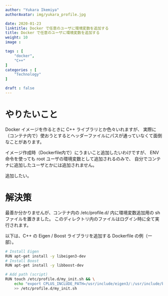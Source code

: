 ```yaml
---
author: "Yukara Ikemiya"
authorAvatar: img/yukara_profile.jpg

date: 2020-01-23
linktitle: Docker で任意のユーザに環境変数を追加する
title: Docker で任意のユーザに環境変数を追加する
weight: 10
image : 

tags : [
    "docker",
    "C++"
]
categories : [
    "Technology"
]

draft : false
---
```


# やりたいこと

Docker イメージを作るときに C++ ライブラリとか色々いれますが、
実際に（コンテナ内で）使おうとするとヘッダーファイルにパスが通っていなくて面倒なことがあります。

イメージ作成時（Dockerfile内で）にうまいこと追加したいわけですが、
ENV 命令を使っても root ユーザの環境変数として追加されるのみで、
自分でコンテナに追加したユーザとかには追加されません。

追加したい。

# 解決策

最善か分かりませんが、コンテナ内の /etc/profile.d/ 内に環境変数追加用の sh ファイルを置きました。
このディレクトリ内のファイルはログイン時に全て実行されます。

以下は、C++ の Eigen / Boost ライブラリを追加する Dockerfile の例（一部）。
```bash
# Install Eigen
RUN apt-get install -y libeigen3-dev
# Install Boost
RUN apt-get install -y libboost-dev

# Add path (script)
RUN touch /etc/profile.d/my_init.sh && \
    echo "export CPLUS_INCLUDE_PATH=/usr/include/eigen3/:/usr/include/boost/" \
    >> /etc/profile.d/my_init.sh
```